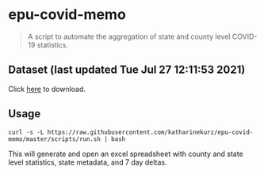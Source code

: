 # epu-covid-memo

> A script to automate the aggregation of state and county level COVID-19 statistics.

<!-- tmpl start -->

## Dataset (last updated Tue Jul 27 12:11:53 2021)

Click [here](https://covid-artifacts.s3.amazonaws.com/records/2021-7-27-121153-covid_artifact.xls) to download.

<!-- tmpl end -->

## Usage

```
curl -s -L https://raw.githubusercontent.com/katharinekurz/epu-covid-memo/master/scripts/run.sh | bash
```

This will generate and open an excel spreadsheet with county and state level statistics, state metadata, and 7 day deltas.